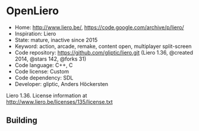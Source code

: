 # OpenLiero

- Home: http://www.liero.be/, https://code.google.com/archive/p/liero/
- Inspiration: Liero
- State: mature, inactive since 2015
- Keyword: action, arcade, remake, content open, multiplayer split-screen
- Code repository: https://github.com/gliptic/liero.git (Liero 1.36, @created 2014, @stars 142, @forks 31)
- Code language: C++, C
- Code license: Custom
- Code dependency: SDL
- Developer: gliptic, Anders Höckersten

Liero 1.36. License information at http://www.liero.be/licenses/135/license.txt

## Building

